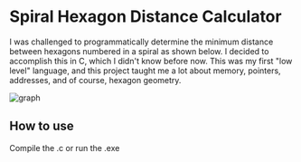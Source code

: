 # Spiral Hexagon Distance Calculator

I was challenged to programmatically determine the minimum distance between hexagons numbered in a spiral as shown below. I decided to accomplish this in C, which I didn't know before now. This was my first "low level" language, and this project taught me a lot about memory, pointers, addresses, and of course, hexagon geometry.

![graph](https://raw.github.com/dharmaturtle/HexSpiralDistanceCalculator/master/graph.png)

## How to use

Compile the .c or run the .exe